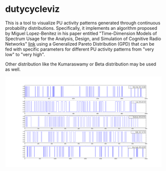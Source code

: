 dutycycleviz
============

This is a tool to visualize PU activity patterns generated through continuous 
probability distributions.
Specifically, it implements an algorithm proposed by Miguel Lopez-Benitez 
in his paper entitled "Time-Dimension Models of Spectrum Usage for 
the Analysis, Design, and Simulation of Cognitive Radio Networks" [link](http://ieeexplore.ieee.org/xpl/articleDetails.jsp?arnumber=6410055)
using a Generalized Pareto Distribution (GPD) that can be fed with 
specific parameters for different PU activity patterns 
from "very low" to "very high".

Other distribution like the Kumaraswamy or Beta distribution may
be used as well.

![Example](/example.png "Example output created using the GPD parameter mentioned in the paper")
